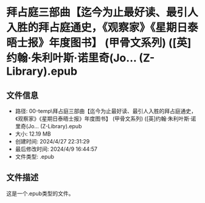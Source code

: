 ﻿# 拜占庭三部曲【迄今为止最好读、最引人入胜的拜占庭通史，《观察家》《星期日泰晤士报》年度图书】 (甲骨文系列) ([英]约翰·朱利叶斯·诺里奇(Jo... (Z-Library).epub

## 文件信息
- 路径: 00-temp\拜占庭三部曲【迄今为止最好读、最引人入胜的拜占庭通史，《观察家》《星期日泰晤士报》年度图书】 (甲骨文系列) ([英]约翰·朱利叶斯·诺里奇(Jo... (Z-Library).epub
- 大小: 12.19 MB
- 创建时间: 2024/4/27 22:31:29
- 最后修改时间: 2024/4/9 16:44:57
- 文件类型: .epub

## 文件描述
这是一个.epub类型的文件。

